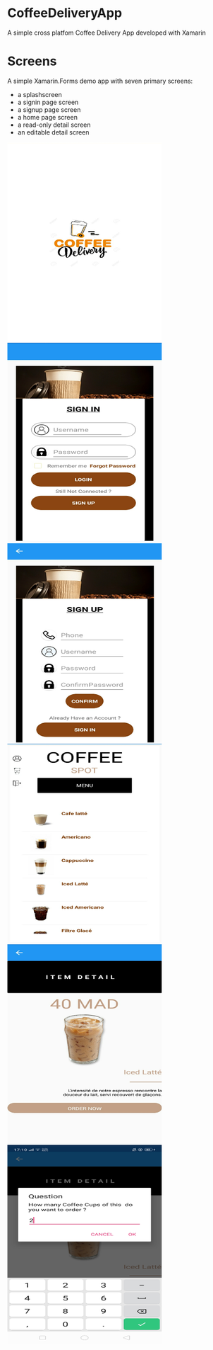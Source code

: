 # CoffeeDeliveryApp
A simple cross platfom Coffee Delivery App developed with Xamarin
# Screens 
A simple Xamarin.Forms demo app with seven primary screens:

-  a splashscreen
-  a signin page screen
-  a signup page screen 
-  a home page screen 
-  a read-only detail screen
-  an editable detail screen

<img src="./Screenshots/SplashScreen.jpeg" width="350" height="450"/>
<img src="./Screenshots/SignInPage.jpeg" width="350" height="450"/>
<img src="./Screenshots/SignUpPage.jpeg" width="350" height="450"/>
<img src="./Screenshots/HomePage.jpeg" width="350" height="450"/>
<img src="./Screenshots/DetailPage.jpeg" width="350" height="450"/>
<img src="./Screenshots/DetailPage1.jpeg" width="350" height="450"/>
